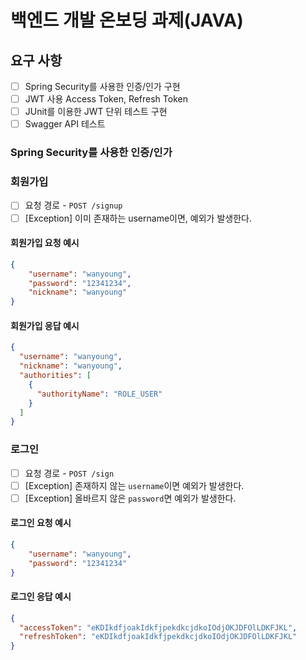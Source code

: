 # 백엔드 개발 온보딩 과제(JAVA)

## 요구 사항
- [ ] Spring Security를 사용한 인증/인가 구현
- [ ] JWT 사용 Access Token, Refresh Token
- [ ] JUnit를 이용한 JWT 단위 테스트 구현
- [ ] Swagger API 테스트

### Spring Security를 사용한 인증/인가
### 회원가입
- [ ] 요청 경로 - `POST /signup`
- [ ] [Exception] 이미 존재하는 username이면, 예외가 발생한다.
#### 회원가입 요청 예시
```json
{
    "username": "wanyoung",
    "password": "12341234",
    "nickname": "wanyoung"
}
```
#### 회원가입 응답 예시
```json
{
  "username": "wanyoung",
  "nickname": "wanyoung",
  "authorities": [
    {
      "authorityName": "ROLE_USER"
    }
  ]
}
```
### 로그인
- [ ] 요청 경로 - `POST /sign`
- [ ] [Exception] 존재하지 않는 `username`이면 예외가 발생한다.
- [ ] [Exception] 올바르지 않은 `password`면 예외가 발생한다.
#### 로그인 요청 예시
```json
{
    "username": "wanyoung",
    "password": "12341234"
}
```
#### 로그인 응답 예시
```json
{
  "accessToken": "eKDIkdfjoakIdkfjpekdkcjdkoIOdjOKJDFOlLDKFJKL",
  "refreshToken": "eKDIkdfjoakIdkfjpekdkcjdkoIOdjOKJDFOlLDKFJKL"
}
```